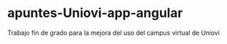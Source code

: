 # apuntes-Uniovi-app-angular
Trabajo fin de grado para la mejora del uso del campus virtual de Uniovi 
